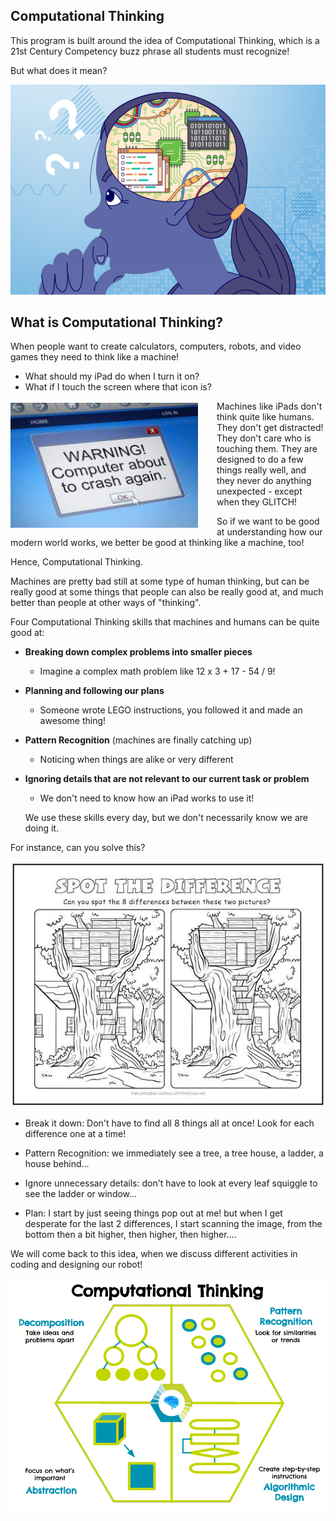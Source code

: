 Computational Thinking
---

This program is built around the idea of Computational Thinking, which is a 21st Century Competency buzz phrase all students must recognize!

But what does it mean?

![](images/girlbrain.png)

## What is Computational Thinking?

When people want to create calculators, computers, robots, and video games they need to think like a machine!  

- What should my iPad do when I turn it on?  
- What if I touch the screen where that icon is?


<img align="left" style="padding: 3px 30px 3px 0px;" width="300" height="200" src="images/glitch.jpg">

Machines like iPads don't think quite like humans.  They don't get distracted!  They don't care who is touching them.  They are designed to do a few things really well, and they never do anything unexpected - except when they GLITCH!

So if we want to be good at understanding how our modern world works, we better be good at thinking like a machine, too!  

Hence, Computational Thinking.

Machines are pretty bad still at some type of human thinking, but can be really good at some things that people can also be really good at, and much better than people at other ways of "thinking".

Four Computational Thinking skills that machines and humans can be quite good at:

- **Breaking down complex problems into smaller pieces**
    - Imagine a complex math problem like 12 x 3 + 17 - 54 / 9!
- **Planning and following our plans** 
    -  Someone wrote LEGO instructions, you followed it and made an awesome thing!
- **Pattern Recognition** (machines are finally catching up)
    - Noticing when things are alike or very different
- **Ignoring details that are not relevant to our current task or problem**
    - We don't need to know how an iPad works to use it!

  We use these skills every day, but we don't necessarily know we are doing it.

For instance, can you solve this?

![](images/spotthediff.jpg)

 - Break it down: Don't have to find all 8 things all at once! Look for each difference one at a time!

 - Pattern Recognition: we immediately see a tree, a tree house, a ladder, a house behind... 

 - Ignore unnecessary details: don't have to look at every leaf squiggle to see the ladder or window...

 - Plan: I start by just seeing things pop out at me!  but when I get desperate for the last 2 differences, I start scanning the image, from the bottom then a bit higher, then higher, then higher....

We will come back to this idea, when we discuss different activities in coding and designing our robot!

 ![](images/compthinking.png)